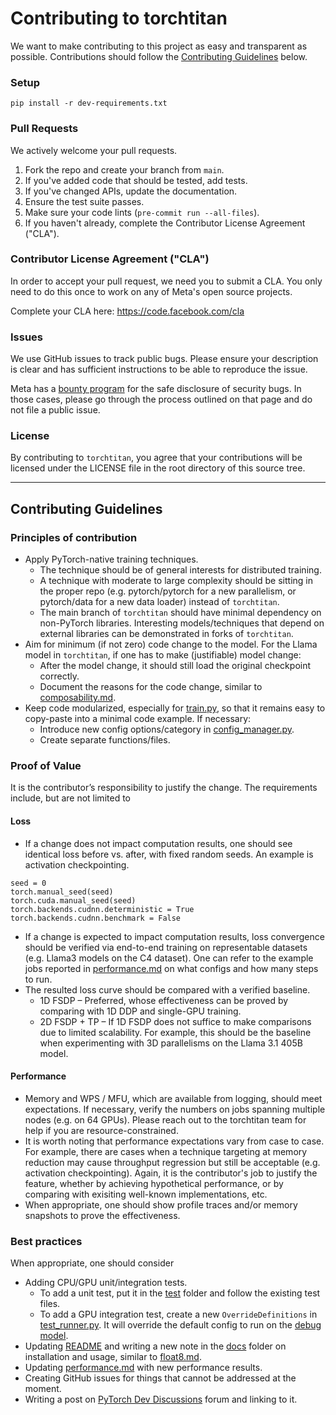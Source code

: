 # Contributing to torchtitan
We want to make contributing to this project as easy and transparent as
possible. Contributions should follow the [Contributing Guidelines](#contributing-guidelines) below.

### Setup
```
pip install -r dev-requirements.txt
```

### Pull Requests
We actively welcome your pull requests.

1. Fork the repo and create your branch from `main`.
2. If you've added code that should be tested, add tests.
3. If you've changed APIs, update the documentation.
4. Ensure the test suite passes.
5. Make sure your code lints (`pre-commit run --all-files`).
6. If you haven't already, complete the Contributor License Agreement ("CLA").

### Contributor License Agreement ("CLA")
In order to accept your pull request, we need you to submit a CLA. You only need
to do this once to work on any of Meta's open source projects.

Complete your CLA here: <https://code.facebook.com/cla>

### Issues
We use GitHub issues to track public bugs. Please ensure your description is
clear and has sufficient instructions to be able to reproduce the issue.

Meta has a [bounty program](https://www.facebook.com/whitehat/) for the safe
disclosure of security bugs. In those cases, please go through the process
outlined on that page and do not file a public issue.

### License
By contributing to `torchtitan`, you agree that your contributions will be licensed
under the LICENSE file in the root directory of this source tree.

---

## Contributing Guidelines

### Principles of contribution

- Apply PyTorch-native training techniques.
  - The technique should be of general interests for distributed training.
  - A technique with moderate to large complexity should be sitting in the proper repo (e.g. pytorch/pytorch for a new parallelism, or pytorch/data for a new data loader) instead of `torchtitan`.
  - The main branch of `torchtitan` should have minimal dependency on non-PyTorch libraries. Interesting models/techniques that depend on external libraries can be demonstrated in forks of `torchtitan`.
- Aim for minimum (if not zero) code change to the model. For the Llama model in `torchtitan`, if one has to make (justifiable) model change:
  - After the model change, it should still load the original checkpoint correctly.
  - Document the reasons for the code change, similar to [composability.md](docs/composability.md).
- Keep code modularized, especially for [train.py](train.py), so that it remains easy to copy-paste into a minimal code example. If necessary:
  - Introduce new config options/category in [config_manager.py](torchtitan/config_manager.py).
  - Create separate functions/files.

### Proof of Value

It is the contributor’s responsibility to justify the change. The requirements include, but are not limited to

#### Loss

- If a change does not impact computation results, one should see identical loss before vs. after, with fixed random seeds. An example is activation checkpointing.
```
seed = 0
torch.manual_seed(seed)
torch.cuda.manual_seed(seed)
torch.backends.cudnn.deterministic = True
torch.backends.cudnn.benchmark = False
```
- If a change is expected to impact computation results, loss convergence should be verified via end-to-end training on representable datasets (e.g. Llama3 models on the C4 dataset). One can refer to the example jobs reported in [performance.md](docs/performance.md) on what configs and how many steps to run.
- The resulted loss curve should be compared with a verified baseline.
  - 1D FSDP – Preferred, whose effectiveness can be proved by comparing with 1D DDP and single-GPU training.
  - 2D FSDP + TP – If 1D FSDP does not suffice to make comparisons due to limited scalability. For example, this should be the baseline when experimenting with 3D parallelisms on the Llama 3.1 405B model.

#### Performance
- Memory and WPS / MFU, which are available from logging, should meet expectations. If necessary, verify the numbers on jobs spanning multiple nodes (e.g. on 64 GPUs). Please reach out to the torchtitan team for help if you are resource-constrained.
- It is worth noting that performance expectations vary from case to case. For example, there are cases when a technique targeting at memory reduction may cause throughput regression but still be acceptable (e.g. activation checkpointing). Again, it is the contributor's job to justify the feature, whether by achieving hypothetical performance, or by comparing with exisiting well-known implementations, etc.
- When appropriate, one should show profile traces and/or memory snapshots to prove the effectiveness.

### Best practices

When appropriate, one should consider

- Adding CPU/GPU unit/integration tests.
  - To add a unit test, put it in the [test](test/) folder and follow the existing test files.
  - To add a GPU integration test, create a new `OverrideDefinitions` in [test_runner.py](test_runner.py). It will override the default config to run on the [debug model](train_configs/debug_model.toml).
- Updating [README](README.md) and writing a new note in the [docs](docs/) folder on installation and usage, similar to [float8.md](docs/float8.md).
- Updating [performance.md](docs/performance.md) with new performance results.
- Creating GitHub issues for things that cannot be addressed at the moment.
- Writing a post on [PyTorch Dev Discussions](https://dev-discuss.pytorch.org/c/distributed/6) forum and linking to it.
